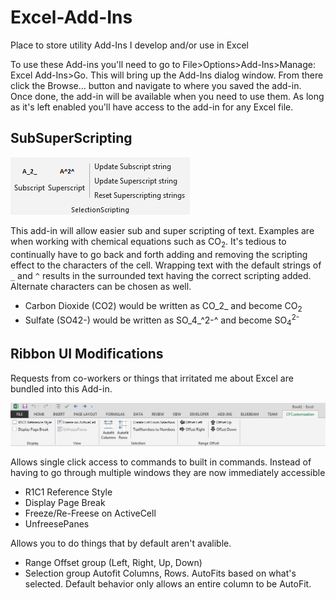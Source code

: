 # Excel-Add-Ins
Place to store utility Add-Ins I develop and/or use in Excel

To use these Add-ins you'll need to go to File>Options>Add-Ins>Manage: Excel Add-Ins>Go. This will bring up the Add-Ins dialog window. From there click the Browse... button and navigate to where you saved the add-in. Once done, the add-in will be available when you need to use them. As long as it's left enabled you'll have access to the add-in for any Excel file.

## SubSuperScripting

![](images/SubSuperScripting.png)

This add-in will allow easier sub and super scripting of text. Examples are when working with chemical equations such as CO<sub>2</sub>. It's tedious to continually have to go back and forth adding and removing the scripting effect to the characters of the cell. Wrapping text with the default strings of `_` and `^` results in the surrounded text having the correct scripting added. Alternate characters can be chosen as well.
 - Carbon Dioxide (CO2) would be written as CO_2_ and become CO<sub>2</sub>
 - Sulfate (SO42-) would be written as SO_4_^2-^  and become SO<sub>4</sub><sup>2-</sub>
 
## Ribbon UI Modifications
Requests from co-workers or things that irritated me about Excel are bundled into this Add-in.

![](images/Ribbon%20UI%20Modifications.png)

Allows single click access to commands to built in commands. Instead of having to go through multiple windows they are now immediately accessible
 - R1C1 Reference Style
 - Display Page Break
 - Freeze/Re-Freese on ActiveCell
 - UnfreesePanes
 
Allows you to do things that by default aren't avalible.
 - Range Offset group (Left, Right, Up, Down)
 - Selection group Autofit Columns, Rows. AutoFits based on what's selected. Default behavior only allows an entire column to be AutoFit.
